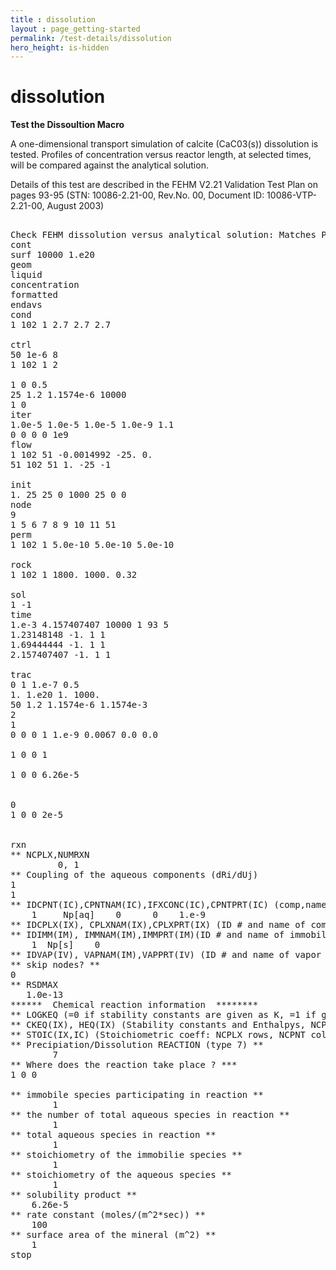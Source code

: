 ```yaml
---
title : dissolution
layout : page_getting-started
permalink: /test-details/dissolution
hero_height: is-hidden
---
```


# dissolution

**Test the Dissoultion Macro**

A one-dimensional transport simulation of calcite (CaC03(s)) dissolution is tested. Profiles of concentration versus reactor length, at selected times, will be compared against the analytical solution.

Details of this test are described in the FEHM V2.21 Validation Test Plan on pages 93-95 (STN: 10086-2.21-00, Rev.No. 00, Document ID: 10086-VTP-2.21-00, August 2003)

<pre>

Check FEHM dissolution versus analytical solution: Matches Peter 51 node
cont
surf 10000 1.e20
geom
liquid
concentration
formatted
endavs
cond
1 102 1 2.7 2.7 2.7

ctrl
50 1e-6 8
1 102 1 2

1 0 0.5
25 1.2 1.1574e-6 10000
1 0
iter
1.0e-5 1.0e-5 1.0e-5 1.0e-9 1.1
0 0 0 0 1e9
flow
1 102 51 -0.0014992 -25. 0.
51 102 51 1. -25 -1

init
1. 25 25 0 1000 25 0 0
node
9
1 5 6 7 8 9 10 11 51 
perm
1 102 1 5.0e-10 5.0e-10 5.0e-10

rock
1 102 1 1800. 1000. 0.32

sol
1 -1
time
1.e-3 4.157407407 10000 1 93 5
1.23148148 -1. 1 1
1.69444444 -1. 1 1
2.157407407 -1. 1 1

trac
0 1 1.e-7 0.5
1. 1.e20 1. 1000.
50 1.2 1.1574e-6 1.1574e-3
2
1
0 0 0 1 1.e-9 0.0067 0.0 0.0

1 0 0 1
 
1 0 0 6.26e-5


0
1 0 0 2e-5


rxn
** NCPLX,NUMRXN
         0, 1    
** Coupling of the aqueous components (dRi/dUj)
1
1 
** IDCPNT(IC),CPNTNAM(IC),IFXCONC(IC),CPNTPRT(IC) (comp,name,cond.; NCPNT rows)
    1     Np[aq]    0      0    1.e-9 
** IDCPLX(IX), CPLXNAM(IX),CPLXPRT(IX) (ID # and name of complex, NCPLX rows)
** IDIMM(IM), IMMNAM(IM),IMMPRT(IM)(ID # and name of immobile spec, NIMM rows)
    1  Np[s]    0      
** IDVAP(IV), VAPNAM(IM),VAPPRT(IV) (ID # and name of vapor species, NVAP rows)
** skip nodes? **
0
** RSDMAX
   1.0e-13
******  Chemical reaction information  ********
** LOGKEQ (=0 if stability constants are given as K, =1 if given as log(K))
** CKEQ(IX), HEQ(IX) (Stability constants and Enthalpys, NCPLX rows) 
** STOIC(IX,IC) (Stoichiometric coeff: NCPLX rows, NCPNT columns) 
** Precipiation/Dissolution REACTION (type 7) **
        7
** Where does the reaction take place ? ***
1 0 0

** immobile species participating in reaction **
        1
** the number of total aqueous species in reaction **
        1
** total aqueous species in reaction **
        1
** stoichiometry of the immobilie species **
        1
** stoichiometry of the aqueous species **
        1
** solubility product **
	6.26e-5
** rate constant (moles/(m^2*sec)) **
	100
** surface area of the mineral (m^2) **
	1
stop

</pre>